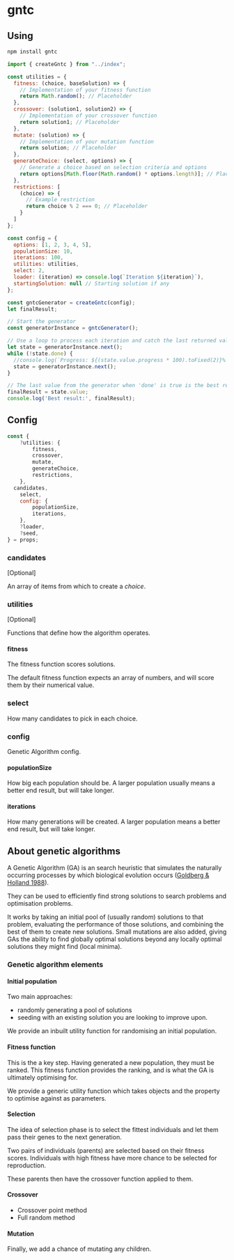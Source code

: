 # gntc

## Using 

```sh
npm install gntc
```


```js
import { createGntc } from "../index";

const utilities = {
  fitness: (choice, baseSolution) => {
    // Implementation of your fitness function
    return Math.random(); // Placeholder
  },
  crossover: (solution1, solution2) => {
    // Implementation of your crossover function
    return solution1; // Placeholder
  },
  mutate: (solution) => {
    // Implementation of your mutation function
    return solution; // Placeholder
  },
  generateChoice: (select, options) => {
    // Generate a choice based on selection criteria and options
    return options[Math.floor(Math.random() * options.length)]; // Placeholder
  },
  restrictions: [
    (choice) => {
      // Example restriction
      return choice % 2 === 0; // Placeholder
    }
  ]
};

const config = {
  options: [1, 2, 3, 4, 5],
  populationSize: 10,
  iterations: 100,
  utilities: utilities,
  select: 2,
  loader: (iteration) => console.log(`Iteration ${iteration}`),
  startingSolution: null // Starting solution if any
};

const gntcGenerator = createGntc(config);
let finalResult;

// Start the generator
const generatorInstance = gntcGenerator();

// Use a loop to process each iteration and catch the last returned value
let state = generatorInstance.next();
while (!state.done) {
  //console.log(`Progress: ${(state.value.progress * 100).toFixed(2)}%`);
  state = generatorInstance.next();
}

// The last value from the generator when 'done' is true is the best result
finalResult = state.value;
console.log('Best result:', finalResult);
````

## Config

```js
const {
	?utilities: {
		fitness,
		crossover,
		mutate,
		generateChoice,
		restrictions,
	},
  candidates,
	select,
	config: {
		populationSize,
		iterations,
	},
	?loader,
	?seed,
} = props;
```

### candidates

[Optional]

An array of items from which to create a *choice*.

### utilities

[Optional]

Functions that define how the algorithm operates.

#### fitness

The fitness function scores solutions.

The default fitness function expects an array of numbers, and will score them by their numerical value.

### select

How many candidates to pick in each choice.

### config

Genetic Algorithm config.

#### populationSize

How big each population should be. A larger population usually means a better end result, but will take longer.

#### iterations

How many generations will be created. A larger population means a better end result, but will take longer.

## About genetic algorithms

A Genetic Algorithm (GA) is an search heuristic that simulates the naturally occurring processes by which biological evolution occurs ([Goldberg & Holland 1988](https://link.springer.com/article/10.1023/A:1022602019183)). 

They can be used to efficiently find strong solutions to search problems and optimisation problems.

It works by taking an initial pool of (usually random) solutions to that problem, evaluating the performance of those solutions, and combining the best of them to create new solutions. Small mutations are also added, giving GAs the ability to find globally optimal solutions beyond any locally optimal solutions they might find (local minima).

### Genetic algorithm elements

#### Initial population

Two main approaches:
- randomly generating a pool of solutions
- seeding with an existing solution you are looking to improve upon.

We provide an inbuilt utility function for randomising an initial population.

#### Fitness function

This is the a key step. Having generated a new population, they must be ranked. This fitness function provides the ranking, and is what the GA is ultimately optimising for.

We provide a generic utility function which takes objects and the property to optimise against as parameters.

#### Selection

The idea of selection phase is to select the fittest individuals and let them pass their genes to the next generation.

Two pairs of individuals (parents) are selected based on their fitness scores. Individuals with high fitness have more chance to be selected for reproduction.

These parents then have the crossover function applied to them.

#### Crossover

- Crossover point method
- Full random method

#### Mutation

Finally, we add a chance of mutating any children.
